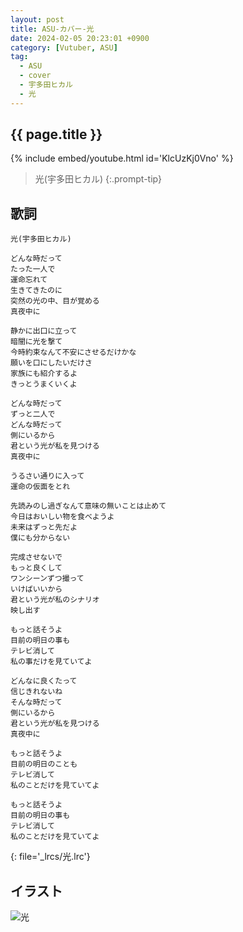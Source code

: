 ```yaml
---
layout: post
title: ASU-カバー-光
date: 2024-02-05 20:23:01 +0900
category: [Vutuber, ASU]
tag: 
  - ASU
  - cover
  - 宇多田ヒカル
  - 光
---
```


## {{ page.title }}

{% include embed/youtube.html id='KlcUzKj0Vno' %}

> 光(宇多田ヒカル)
{:.prompt-tip}

## 歌詞

```
光(宇多田ヒカル)

どんな時だって
たった一人で
運命忘れて
生きてきたのに
突然の光の中、目が覚める
真夜中に

静かに出口に立って
暗闇に光を撃て
今時約束なんて不安にさせるだけかな
願いを口にしたいだけさ
家族にも紹介するよ
きっとうまくいくよ

どんな時だって
ずっと二人で
どんな時だって
側にいるから
君という光が私を見つける
真夜中に

うるさい通りに入って
運命の仮面をとれ

先読みのし過ぎなんて意味の無いことは止めて
今日はおいしい物を食べようよ
未来はずっと先だよ
僕にも分からない

完成させないで
もっと良くして
ワンシーンずつ撮って
いけばいいから
君という光が私のシナリオ
映し出す

もっと話そうよ
目前の明日の事も
テレビ消して
私の事だけを見ていてよ

どんなに良くたって
信じきれないね
そんな時だって
側にいるから
君という光が私を見つける
真夜中に

もっと話そうよ
目前の明日のことも
テレビ消して
私のことだけを見ていてよ

もっと話そうよ
目前の明日の事も
テレビ消して
私のことだけを見ていてよ
```
{: file='_lrcs/光.lrc'}

## イラスト

![光](/assets/img/vtuber/asu/光-ASU.jpeg)
